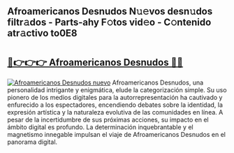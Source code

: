 ## Afroamericanos Desnudos N𝚞𝚎vos desn𝚞dos filtr𝚊dos - Parts-ahy F𝚘tos vid𝚎o - C𝚘ntenido atr𝚊ctivo to0E8

# <h2><a href="http://mb6soo.tromn.icu/?c=Afroamericanos+Desnudos">🔗👉👉👉 Afroamericanos Desnudos 🔗🔗</a></h2>

[![Afroamericanos Desnudos nuevo](https://i.imgur.com/pEAQMta.gif)](http://mb6soo.tromn.icu/?c=Afroamericanos+Desnudos)
Afroamericanos Desnudos, una personalidad intrigante y enigmática, elude la categorización simple. Su uso pionero de los medios digitales para la autorrepresentación ha cautivado y enfurecido a los espectadores, encendiendo debates sobre la identidad, la expresión artística y la naturaleza evolutiva de las comunidades en línea. A pesar de la incertidumbre de sus próximas acciones, su impacto en el ámbito digital es profundo. La determinación inquebrantable y el magnetismo innegable impulsan el viaje de Afroamericanos Desnudos en el panorama digital.
